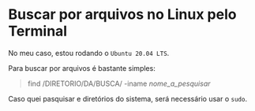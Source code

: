 # Buscar por arquivos no Linux pelo Terminal

No meu caso, estou rodando o `Ubuntu 20.04 LTS`.

Para buscar por arquivos é bastante simples:

> find /DIRETORIO/DA/BUSCA/ -iname *nome_a_pesquisar*

Caso quei pasquisar e diretórios do sistema, será necessário usar o `sudo`.
